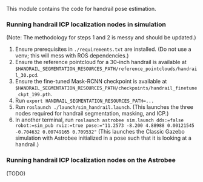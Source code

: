This module contains the code for handrail pose estimation.

### Running handrail ICP localization nodes in simulation

(Note: The methodology for steps 1 and 2 is messy and should be updated.)

1. Ensure prerequisites in `./requirements.txt` are installed. (Do not use a venv; this will mess with ROS dependencies.)
2. Ensure the reference pointcloud for a 30-inch handrail is available at `$HANDRAIL_SEGMENTATION_RESOURCES_PATH/reference_pointclouds/handrail_30.pcd`.
3. Ensure the fine-tuned Mask-RCNN checkpoint is available at `$HANDRAIL_SEGMENTATION_RESOURCES_PATH/checkpoints/handrail_finetune_ckpt_199.pth`.
4. Run `export HANDRAIL_SEGMENTATION_RESOURCES_PATH=...`
5. Run `roslaunch ./launch/sim_handrail.launch`. (This launches the three nodes required for handrail segmentation, masking, and ICP.)
6. In another terminal, run `roslaunch astrobee sim.launch dds:=false robot:=sim_pub rviz:=true pose:="11.2573 -8.200 4.88988 0.00121545 -0.704632 0.00749165 0.709532"` (This launches the Classic Gazebo simulation with Astrobee initialized in a pose such that it is looking at a handrail.) 

### Running handrail ICP localization nodes on the Astrobee

(TODO)